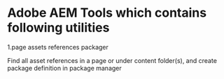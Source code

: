 # Adobe AEM Tools which contains following utilities

1.page assets references packager

Find all asset references in a page or under content folder(s), and create package definition in package manager
